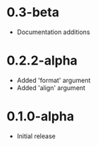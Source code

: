 # 0.3-beta

- Documentation additions

# 0.2.2-alpha

- Added 'format' argument
- Added 'align' argument

# 0.1.0-alpha

- Initial release